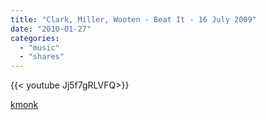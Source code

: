 ```yaml
---
title: "Clark, Miller, Wooten - Beat It - 16 July 2009"
date: "2010-01-27"
categories:
  - "music"
  - "shares"
---
```


<div style="width: 70vw;">{{< youtube Jj5f7gRLVFQ>}}</div>

[kmonk](http://kmonk.info/post/333794735/clark-miller-wooten-16-july-2009)
